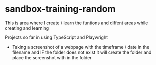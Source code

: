 # sandbox-training-random
This is area where I create / learn the funtions and diffent areas while creating and learning

Projects so far in using TypeScript and Playwright

- Taking a screenshot of a webpage with the timeframe / date in the filename and IF the folder does not exist it will create the folder and place the screenshot with in the folder